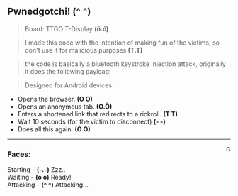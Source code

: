 
## Pwnedgotchi! (^ ^)

> Board: TTGO T-Display **(õ.ó)**

> I made this code with the intention of making fun of the victims, so don't use it for malicious purposes **(T.T)**

> the code is basically a bluetooth keystroke injection attack, originally it does the following payload:

> Designed for Android devices.

- Opens the browser. **(O O)**
- Opens an anonymous tab. **(O.Õ)**
- Enters a shortened link that redirects to a rickroll. **(T T)**
- Wait 10 seconds (for the victim to disconnect) **(- -)**
- Does all this again. **(Ò Ó)**

---

<img align="right" alt="Gmail" width="10px" src="https://media.tenor.com/x8v1oNUOmg4AAAAM/rickroll-roll.gif" />

### Faces:

Starting - **(-.-)** Zzz..<br />
Waiting - **(o o)** Ready!<br />
Attacking - **(^ ^)** Attacking...<br />

